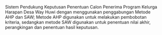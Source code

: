 Sistem Pendukung Keputusan Penentuan Calon Penerima Program Kelurga Harapan Desa Way Huwi dengan menggunakan penggabungan Metode AHP dan SAW;
Metode AHP digunakan untuk melakukan pembobotan kriteria, sedangkan metode SAW digunakan untuk penentuan nilai akhir, perangkingan dan penentuan hasil keputusan.
